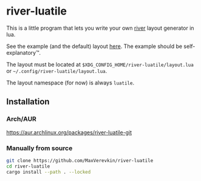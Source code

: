 # river-luatile

This is a little program that lets you write your own [river](https://github.com/riverwm/river) layout generator in lua.

See the example (and the default) layout [here](https://github.com/MaxVerevkin/river-luatile/blob/master/layout.lua). The example should be self-explanatory™.

The layout must be located at `$XDG_CONFIG_HOME/river-luatile/layout.lua` or `~/.config/river-luatile/layout.lua`.

The layout namespace (for now) is always `luatile`.

## Installation

### Arch/AUR

<https://aur.archlinux.org/packages/river-luatile-git>

### Manually from source

```sh
git clone https://github.com/MaxVerevkin/river-luatile
cd river-luatile
cargo install --path . --locked
```
